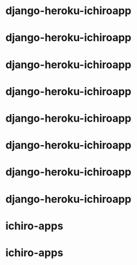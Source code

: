 # django-heroku-ichiroapp
# django-heroku-ichiroapp
# django-heroku-ichiroapp
# django-heroku-ichiroapp
# django-heroku-ichiroapp
# django-heroku-ichiroapp
# django-heroku-ichiroapp
# django-heroku-ichiroapp
# ichiro-apps
# ichiro-apps
